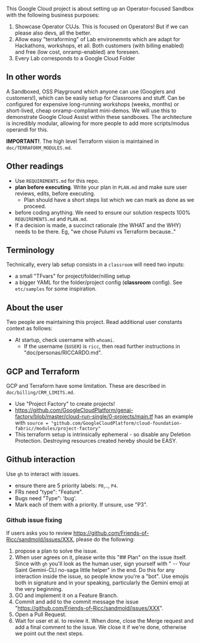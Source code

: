 This Google Cloud project is about setting up an Operator-focused Sandbox with the following business purposes:

1. Showcase Operator CUJs. This is focused on Operators! But if we can please also devs, all the better.
2. Allow easy "terraforming" of Lab environemnts which are adapt for Hackathons, workshops, et all. Both customers (with
   billing enabled) and free (low cost, onramp-enabled) are foreseen.
3. Every Lab corresponds to a Google Cloud Folder


## In other words

A Sandboxed, OSS Playground which anyone can use (Googlers and customers!), which can be easily setup for Classrooms and stuff.
Can be configured for expensive long-running workshops (weeks, months) or short-lived, cheap onramp-compliant mini-demos.
We will use this to demonstrate Google Cloud Assist within these sandboxes.
The architecture is incredibly modular, allowing for more people to add more scripts/modus operandi for this.

**IMPORTANT!**. The high level Terraform vision is maintained in `doc/TERRAFORM_MODULES.md`.

## Other readings

* Use `REQUIREMENTS.md` for this repo.
* **plan before executing**. Write your plan in `PLAN.md` and make sure user reviews, edits, before executing.
  * Plan should have a short steps list which we can mark as done as we proceed.
* before coding anything. We need to ensure our solution respects 100% `REQUIREMENTS.md` and `PLAN.md`.
* If a decision is made, a succinct rationale (the WHAT and the WHY) needs to be there. Eg, "we chose Pulumi vs Terraform because.."

## Terminology

Technically, every lab setup consists in a `classroom` will need two inputs:
* a small "TFvars" for project/folder/nilling setup
* a bigger YAML for the folder/project config (**classroom** config). See `etc/samples` for some inspiration.

## About the user

Two people are maintaining this project. Read additional user constants context as follows:

* At startup, check username with `whoami`.
  * If the username (`$USER`) is `ricc`, then read further instructions in "doc/personas/RICCARDO.md".

## GCP and Terraform

GCP and Terraform have some limitation. These are described in `doc/billing/CRM_LIMITS.md`.

* Use "Project Factory" to create projects!
* https://github.com/GoogleCloudPlatform/genai-factory/blob/master/cloud-run-single/0-projects/main.tf has an example with `source = "github.com/GoogleCloudPlatform/cloud-foundation-fabric//modules/project-factory"`
* This terraform setup is intrinsically ephemeral - so disable any Deletion Protection. Destroying resources created hereby should be EASY.

## Github interaction

Use `gh` to interact with issues.
* ensure there are 5 priority labels: `P0`,.., `P4`.
* FRs need "type": "Feature".
* Bugs need "Type": 'bug'.
* Mark each of them with a priority. If unsure, use "P3".

### Github issue fixing

If users asks you to review https://github.com/Friends-of-Ricc/sandmold/issues/XXX, please do the following:

1. propose a plan to solve the issue.
2. When user agrees on it, please write this "## Plan" on the issue itself. Since with `gh` you'll look as the human user, sign yourself with " -- Your Saint Gemini-CLI no-saga little helper" in the end. Do this for any interaction inside the issue, so people know you're a "bot". Use emojis both in signature and in your speaking, particularly the Gemini emoji at the very beginning.
3. GO and implement it on a Feature Branch.
4. Commit and add to the commit message the issue "https://github.com/Friends-of-Ricc/sandmold/issues/XXX".
5. Open a Pull Request.
6. Wait for user et al. to review it. When done, close the Merge request and add a final comment to the issue. We close it if we're done, otherwise we point out the next steps.
